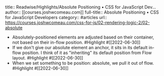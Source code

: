 title:: Readwise/Highlights/Absolute Positioning • CSS for JavaScript Dev...
author:: [[courses.joshwcomeau.com]]
full-title:: Absolute Positioning • CSS for JavaScript Developers
category:: #articles
url:: https://courses.joshwcomeau.com/css-for-js/02-rendering-logic-2/02-absolute
- Absolutely-positioned elements are adjusted based on their container, not based on their in-flow position. #Highlight #[[2022-06-30]]
- If we don't give our absolute element an anchor, it sits in its default in-flow position. I think of it as "inheriting" its default position from Flow layout. #Highlight #[[2022-06-30]]
- When we set something to be position: absolute, we pull it out of flow. #Highlight #[[2022-06-30]]